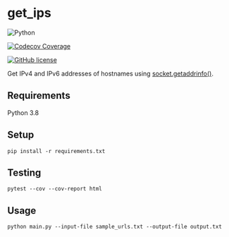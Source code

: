 # get_ips

![Python](https://img.shields.io/badge/Python-FFD43B?style=for-the-badge&logo=python&logoColor=blue)

[![Codecov Coverage](https://img.shields.io/codecov/c/github/elliotwutingfeng/get_ips?color=bright-green&logo=codecov&style=for-the-badge&token=63a1xj1fbI)](https://codecov.io/gh/elliotwutingfeng/get_ips)

[![GitHub license](https://img.shields.io/badge/LICENSE-BSD--3--CLAUSE-GREEN?style=for-the-badge)](LICENSE)

Get IPv4 and IPv6 addresses of hostnames using [socket.getaddrinfo()](https://docs.python.org/3/library/socket.html#socket.getaddrinfo).

## Requirements

Python 3.8

## Setup

```shell
pip install -r requirements.txt
```

## Testing

```shell
pytest --cov --cov-report html
```

## Usage

```shell
python main.py --input-file sample_urls.txt --output-file output.txt
```

